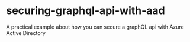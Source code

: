 # securing-graphql-api-with-aad
A practical example about how you can secure a graphQL api with Azure Active Directory
